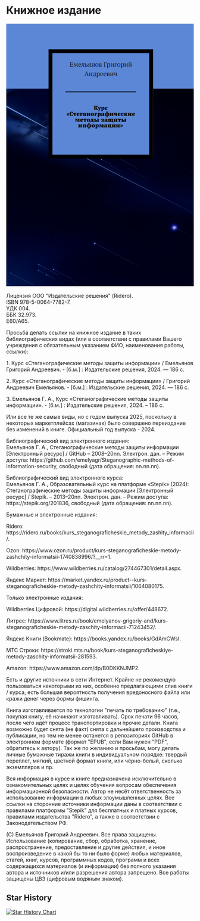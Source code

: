 <h1>Книжное издание</h1>
<img src="https://github.com/emelyagr/Steganographic-methods-of-information-security/blob/main/Обложка%20книжного%20издания.%20Курс%20«Стеганографические%20методы%20защиты%20информации».png?raw=true">
<p>Лицензия ООО "Издательские решения" (Ridero).
<br>ISBN 978-5-0064-7782-7.
<br>УДК 004.
<br>ББК 32.973.
<br>Е60/А65.</p>
<p>Просьба делать ссылки на книжное издание в таких библиографических видах (или в соответствии с правилами Вашего учреждения с обязательным указанием ФИО, наименования работы, ссылки):
<p>1. Курс «Стеганографические методы защиты информации» / Емельянов Григорий Андреевич. - [б.м.] : Издательские решения, 2024. — 186 с.</p>
<p>2. Курс «Стеганографические методы защиты информации» / Григорий Андреевич Емельянов. - [б.м.] : Издательские решения, 2024. —  186 с.</p>
<p>3. Емельянов Г. А., Курс «Стеганографические методы защиты информации». - [б.м.] : Издательские решения, 2024. – 186 с.</p>
<p>Или все те же самые виды, но с годом выпуска 2025, поскольку в некоторых маркетплейсах (магазинах) было совершено переиздание без изменений в книге. Официальный год выпуска - 2024.</p>
<p>Библиографический вид электронного издания: 
<br>Емельянов Г. А., Стеганографические методы защиты информации [Электронный ресурс] / GitHub – 2008–20nn. Электрон. дан. – Режим доступа: https://github.com/emelyagr/Steganographic-methods-of-information-security, свободный (дата обращения: nn.nn.nn).</p>
<p>Библиографический вид электронного курса: 
<br>Емельянов Г. А., Образовательный курс на платформе «Stepik» (2024): Стеганографические методы защиты информации [Электронный ресурс] / Stepik. – 2013–20nn. Электрон. дан. – Режим доступа: https://stepik.org/201836, свободный (дата обращения: nn.nn.nn).</p>

<p> Бумажные и электронные издания:</p> 
<p> Ridero: https://ridero.ru/books/kurs_steganograficheskie_metody_zashity_informacii/.</p> 
<p> Ozon: https://www.ozon.ru/product/kurs-steganograficheskie-metody-zashchity-informatsii-1740838996/?__rr=1.</p> 
<p> Wildberries: https://www.wildberries.ru/catalog/274467301/detail.aspx.</p> 
<p> Яндекс Маркет: https://market.yandex.ru/product--kurs-steganograficheskie-metody-zashchity-informatsii/1064080175.</p> 

<p> Только электронные издания:</p> 
<p> Wildberries Цифровой: https://digital.wildberries.ru/offer/448672.<p> 
<p> Литрес: https://www.litres.ru/book/emelyanov-grigoriy-and/kurs-steganograficheskie-metody-zaschity-informacii-71243452/.</p> 
<p> Яндекс Книги (Bookmate): https://books.yandex.ru/books/GdAmCWsI.</p> 
<p> МТС Строки: https://stroki.mts.ru/book/kurs-steganograficheskiye-metody-zaschity-informatsii-281593.</p> 
<p> Amazon: https://www.amazon.com/dp/B0DKKNJMP2.</p> 

<p> Есть и другие источники в сети Интернет. Крайне не рекомендую пользоваться некоторыми из них, особенно предлагающими слив книги / курса, есть большая вероятность получения вредоносного файла или кражи денег через формы фишинга.</p> 
<p> Книга изготавливается по технологии "печать по требованию" (т.е., покупая книгу, её начинают изготавливать). Срок печати 96 часов, после чего идёт процесс транспортировки и прочие детали. Книга возможно будет снята (не факт) снята с дальнейшего производства и публикации, но тем не менее останется в репозиториях GitHub в электронном формате (формат "EPUB", если Вам нужен "PDF", обратитесь к автору). Так же по желанию и просьбам, могу делать личные бумажные тиражи книги в индивидуальном порядке: твердый переплет, мягкий, цветной формат книги, или чёрно-белый, сколько экземпляров и пр.</p> 
<p> Вся информация в курсе и книге предназначена исключительно в ознакомительных целях и целях обучения вопросам обеспечения информационной безопасности. Автор не несёт ответственность за использование информации в любых злоумышленных целях. Все ссылки на сторонние источники информации даны в соответствии с правилами платформы "Stepik" для бесплатных и платных курсов, правилами издательства "Ridero", а также в соответствии с Законодательством РФ.</p> 
<p> (С) Емельянов Григорий Андреевич. Все права защищены. Использование (копирование, сбор, обработка, хранение, распространение, предоставление и другие действия, и иное воспроизведение в какой бы то ни было форме) любых материалов, статей, книг, курсов, программных кодов, программ и всех содержащихся материалов (и информации) без полного указания автора и источников и/или разрешения автора запрещено. Все работы защищены ЦВЗ (цифровым водяным знаком).

<h2>Star History</h2>

[![Star History Chart](https://api.star-history.com/svg?repos=emelyagr/Steganographic-methods-of-information-security&type=Date)](https://star-history.com/#emelyagr/Steganographic-methods-of-information-security&Date)
